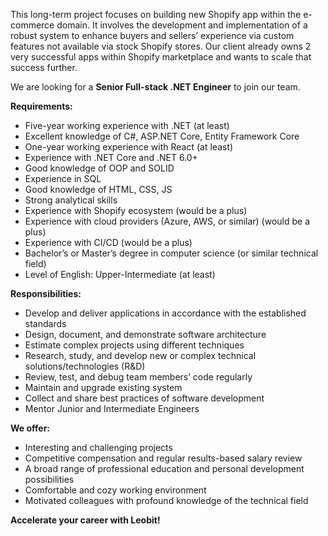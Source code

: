 This long-term project focuses on building new Shopify app within the
e-commerce domain. It involves the development and implementation of a robust
system to enhance buyers and sellers’ experience via custom features not
available via stock Shopify stores. Our client already owns 2 very successful
apps within Shopify marketplace and wants to scale that success further.

We are looking for a **Senior Full-stack .NET Engineer** to join our team.

**Requirements:**

  * Five-year working experience with .NET (at least)
  * Excellent knowledge of C#, ASP.NET Core, Entity Framework Core
  * One-year working experience with React (at least)
  * Experience with .NET Core and .NET 6.0+
  * Good knowledge of OOP and SOLID
  * Experience in SQL
  * Good knowledge of HTML, CSS, JS
  * Strong analytical skills
  * Experience with Shopify ecosystem (would be a plus)
  * Experience with cloud providers (Azure, AWS, or similar) (would be a plus)
  * Experience with CI/CD (would be a plus)
  * Bachelor’s or Master’s degree in computer science (or similar technical field)
  * Level of English: Upper-Intermediate (at least)

**Responsibilities:**

  * Develop and deliver applications in accordance with the established standards
  * Design, document, and demonstrate software architecture
  * Estimate complex projects using different techniques
  * Research, study, and develop new or complex technical solutions/technologies (R&D)
  * Review, test, and debug team members’ code regularly
  * Maintain and upgrade existing system
  * Collect and share best practices of software development 
  * Mentor Junior and Intermediate Engineers

**We offer:**

  * Interesting and challenging projects
  * Competitive compensation and regular results-based salary review
  * A broad range of professional education and personal development possibilities
  * Comfortable and cozy working environment 
  * Motivated colleagues with profound knowledge of the technical field

**Accelerate your career with Leobit!**